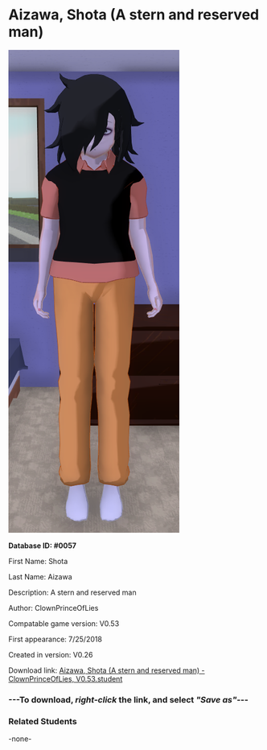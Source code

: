 # Aizawa, Shota (A stern and reserved man)

<img src="../../Files/Images/Aizawa, Shota (A stern and reserved man).png" title="Aizawa, Shota (A stern and reserved man) - ClownPrinceOfLies, V0.53">

**Database ID: #0057**

First Name: Shota

Last Name: Aizawa

Description: A stern and reserved man

Author: ClownPrinceOfLies

Compatable game version: V0.53

First appearance: 7/25/2018

Created in version: V0.26

Download link: <a href="https://raw.githubusercontent.com/Arbiter1223/Daigaku-Gurashi-Custom-Students/master/Files/Student%20Files/Aizawa%2C%20Shota%20(A%20stern%20and%20reserved%20man)%20-%20ClownPrinceOfLies%2C%20V0.53.student">Aizawa, Shota (A stern and reserved man) - ClownPrinceOfLies, V0.53.student</a>

### ---**To download, _right-click_ the link, and select _"Save as"_**---

### Related Students

-none-
